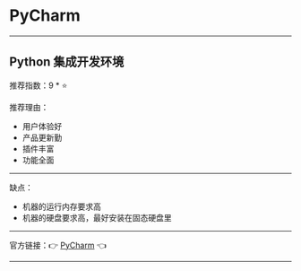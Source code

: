 # PyCharm

---

## Python 集成开发环境

推荐指数：9 * ⭐

推荐理由：

- 用户体验好
- 产品更新勤
- 插件丰富
- 功能全面

---

缺点：

- 机器的运行内存要求高
- 机器的硬盘要求高，最好安装在固态硬盘里

---


官方链接：👉 [PyCharm](
https://www.jetbrains.com/pycharm/
) 👈


---
























